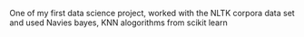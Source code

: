 
One of my first data science project, worked with the NLTK corpora data set and used Navies bayes, KNN alogorithms from scikit learn
